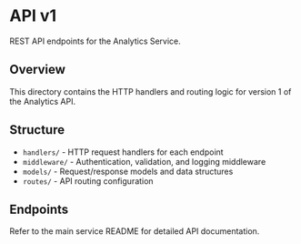 # API v1

REST API endpoints for the Analytics Service.

## Overview

This directory contains the HTTP handlers and routing logic for version 1 of the Analytics API.

## Structure

- `handlers/` - HTTP request handlers for each endpoint
- `middleware/` - Authentication, validation, and logging middleware
- `models/` - Request/response models and data structures
- `routes/` - API routing configuration

## Endpoints

Refer to the main service README for detailed API documentation.
